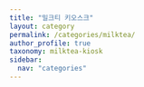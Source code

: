 ```yaml
---
title: "밀크티 키오스크"
layout: category
permalink: /categories/milktea/
author_profile: true
taxonomy: milktea-kiosk
sidebar:
  nav: "categories"
---
```


